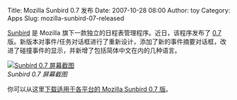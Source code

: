 Title: Mozilla Sunbird 0.7 发布
Date: 2007-10-28 08:00
Author: toy
Category: Apps
Slug: mozilla-sunbird-07-released

[Sunbird](http://linuxtoy.org/archives/sunbird.html) 是 Mozilla
旗下一款独立的日程表管理程序。近日，该程序发布了
[0.7](http://www.mozilla.org/projects/calendar/releases/sunbird0.7.html)
版。新版本对事件/任务对话框进行了重新设计，添加了新的事件摘要对话框，改进了碰撞事件的显示，并新增了包括简体中文在内的几种语言。

[![Sunbird 0.7
屏幕截图](http://i.linuxtoy.org/i/2007/10/sunbird-thumb.png)](http://i.linuxtoy.org/i/2007/10/sunbird.png)  
*Sunbird 0.7 屏幕截图*

你可以从这里[下载适用于各平台的 Mozilla Sunbird 0.7
版](http://www.mozilla.org/projects/calendar/sunbird/l10n_download.html)。

